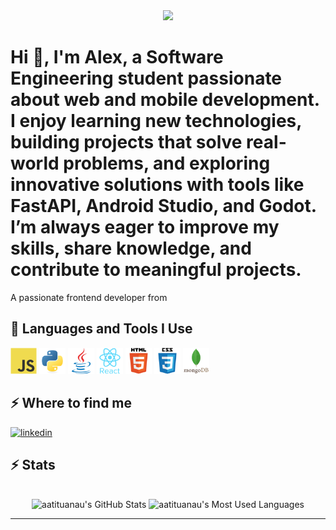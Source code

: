 <div id="header" align="center">
  <img src="https://giphy.com/gifs/script-kiddie-kitty-P8ef3Dkynk0xLx1h1T.gif" width="200"/>
</div>

<h1>Hi 👋, I'm Alex, a Software Engineering student passionate about web and mobile development. I enjoy learning new technologies, building projects that solve real-world problems, and exploring innovative solutions with tools like FastAPI, Android Studio, and Godot. I’m always eager to improve my skills, share knowledge, and contribute to meaningful projects.</h1>
<p>A passionate frontend developer from </p>
<h2>🚀 Languages and Tools I Use</h2>
<p><a target="_blank" href="https://raw.githubusercontent.com/devicons/devicon/master/icons/javascript/javascript-original.svg" style="display: inline-block;"><img src="https://raw.githubusercontent.com/devicons/devicon/master/icons/javascript/javascript-original.svg" alt="javascript" width="42" height="42" /></a>
<a target="_blank" href="https://raw.githubusercontent.com/devicons/devicon/master/icons/python/python-original.svg" style="display: inline-block;"><img src="https://raw.githubusercontent.com/devicons/devicon/master/icons/python/python-original.svg" alt="python" width="42" height="42" /></a>
<a target="_blank" href="https://raw.githubusercontent.com/devicons/devicon/master/icons/java/java-original.svg" style="display: inline-block;"><img src="https://raw.githubusercontent.com/devicons/devicon/master/icons/java/java-original.svg" alt="java" width="42" height="42" /></a>
<a target="_blank" href="https://raw.githubusercontent.com/devicons/devicon/master/icons/react/react-original-wordmark.svg" style="display: inline-block;"><img src="https://raw.githubusercontent.com/devicons/devicon/master/icons/react/react-original-wordmark.svg" alt="react" width="42" height="42" /></a>
<a target="_blank" href="https://raw.githubusercontent.com/devicons/devicon/master/icons/html5/html5-original-wordmark.svg" style="display: inline-block;"><img src="https://raw.githubusercontent.com/devicons/devicon/master/icons/html5/html5-original-wordmark.svg" alt="html5" width="42" height="42" /></a>
<a target="_blank" href="https://raw.githubusercontent.com/devicons/devicon/master/icons/css3/css3-original-wordmark.svg" style="display: inline-block;"><img src="https://raw.githubusercontent.com/devicons/devicon/master/icons/css3/css3-original-wordmark.svg" alt="css3" width="42" height="42" /></a>
<a target="_blank" href="https://raw.githubusercontent.com/devicons/devicon/master/icons/mongodb/mongodb-original-wordmark.svg" style="display: inline-block;"><img src="https://raw.githubusercontent.com/devicons/devicon/master/icons/mongodb/mongodb-original-wordmark.svg" alt="mongodb" width="42" height="42" /></a></p>



<h2>⚡️ Where to find me</h2>
<p><a target="_blank" href="https://www.linkedin.com/in/alex-armando-titua%C3%B1a-ushi%C3%B1a-ab4a43367/" style="display: inline-block;"><img src="https://img.shields.io/badge/linkedin-logo?style=for-the-badge&logo=linkedin&logoColor=white&color=%230a77b6" alt="linkedin" /></a></p>

## ⚡️ Stats

<br>
<div align=center>
  <img width=390 src="https://github-readme-stats.vercel.app/api?username=aatituanau&theme=transparent&count_private=true&show_icons=true&rank_icon=github&locale=en" alt="aatituanau's GitHub Stats" />
  <img width=325 src="https://github-readme-stats.vercel.app/api/top-langs?username=aatituanau&theme=transparent&layout=donut&hide=css&langs_count=8&border_radius=10&show_icons=true&locale=en" alt="aatituanau's Most Used Languages" />
</div>
<hr>

